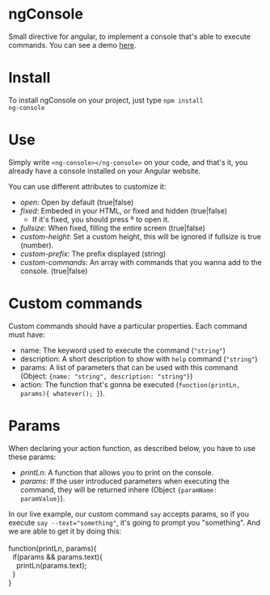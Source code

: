 # ngConsole
Small directive for angular, to implement a console that's able to execute commands. You can see a demo <a href="http://imperdiblesoft.github.io/ngConsole/demo/" target="_blank">here</a>.

# Install
To install ngConsole on your project, just type <code>npm install ng-console</code>

# Use
Simply write <code>&lt;ng-console&gt;&lt;/ng-console&gt;</code> on your code, and that's it,
you already have a console installed on your Angular website.

You can use different attributes to customize it:
* *open*: Open by default (true|false)
* *fixed*: Embeded in your HTML, or fixed and hidden (true|false)
  * If it's fixed, you should press º to open it.
* *fullsize*: When fixed, filling the entire screen (true|false)
* *custom-height*: Set a custom height, this will be ignored if fullsize is true (number).
* *custom-prefix*: The prefix displayed (string)
* *custom-commands*: An array with commands that you wanna add to the console. (true|false)

# Custom commands
Custom commands should have a particular properties. Each command must have:
* name: The keyword used to execute the command (<code>"string"</code>)
* description: A short description to show with <code>help</code> command (<code>"string"</code>)
* params: A list of parameters that can be used with this command (Object: <code>{name: "string", description: "string"}</code>)
* action: The function that's gonna be executed (<code>function(printLn, params){ whatever(); }</code>). 

# Params
When declaring your action function, as described below, you have to use these params:
* *printLn*: A function that allows you to print on the console.
* *params*: If the user introduced parameters when executing the command, they will be returned inhere (Object <code>{paramName: paramValue}</code>).

In our live example, our custom command <code>say</code> accepts params, so if you execute <code>say --text="something"</code>, it's going to prompt you "something". And we are able to get it by doing this: <br /><br />
function(printLn, params){ <br />
&nbsp;&nbsp;if(params && params.text){ <br />
&nbsp;&nbsp;&nbsp;&nbsp;printLn(params.text); <br />
&nbsp;&nbsp;} <br />
} <br />
